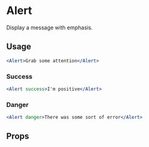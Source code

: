 # Alert

Display a message with emphasis.

## Usage

```jsx
<Alert>Grab some attention</Alert>
```

### Success

```jsx
<Alert success>I'm positive</Alert>
```

### Danger

```jsx
<Alert danger>There was some sort of error</Alert>
```

## Props

<!-- props(Alert) -->
